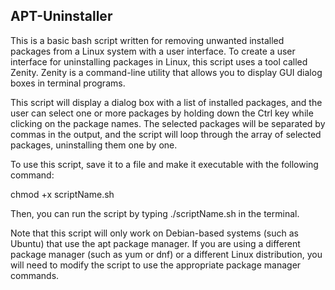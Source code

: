 ## APT-Uninstaller


This is a basic bash script written for removing unwanted installed packages from a Linux system with a user interface. To create a user interface for uninstalling packages in Linux, this script uses a tool called Zenity. Zenity is a command-line utility that allows you to display GUI dialog boxes in terminal programs.

This script will display a dialog box with a list of installed packages, and the user can select one or more packages by holding down the Ctrl key while clicking on the package names. The selected packages will be separated by commas in the output, and the script will loop through the array of selected packages, uninstalling them one by one.

To use this script, save it to a file and make it executable with the following command:

 chmod +x scriptName.sh

Then, you can run the script by typing ./scriptName.sh in the terminal.


Note that this script will only work on Debian-based systems (such as Ubuntu) that use the apt package manager. If you are using a different package manager (such as yum or dnf) or a different Linux distribution, you will need to modify the script to use the appropriate package manager commands.

